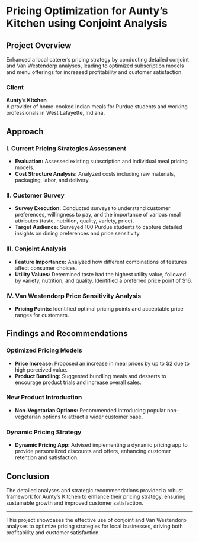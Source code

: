 # Pricing Optimization for Aunty’s Kitchen using Conjoint Analysis

## Project Overview
Enhanced a local caterer’s pricing strategy by conducting detailed conjoint and Van Westendorp analyses, leading to optimized subscription models and menu offerings for increased profitability and customer satisfaction.

### Client
**Aunty’s Kitchen**  
A provider of home-cooked Indian meals for Purdue students and working professionals in West Lafayette, Indiana.

## Approach

### I. Current Pricing Strategies Assessment
- **Evaluation:** Assessed existing subscription and individual meal pricing models.
- **Cost Structure Analysis:** Analyzed costs including raw materials, packaging, labor, and delivery.

### II. Customer Survey
- **Survey Execution:** Conducted surveys to understand customer preferences, willingness to pay, and the importance of various meal attributes (taste, nutrition, quality, variety, price).
- **Target Audience:** Surveyed 100 Purdue students to capture detailed insights on dining preferences and price sensitivity.

### III. Conjoint Analysis
- **Feature Importance:** Analyzed how different combinations of features affect consumer choices.
- **Utility Values:** Determined taste had the highest utility value, followed by variety, nutrition, and quality. Identified a preferred price point of $16.

### IV. Van Westendorp Price Sensitivity Analysis
- **Pricing Points:** Identified optimal pricing points and acceptable price ranges for customers.

## Findings and Recommendations

### Optimized Pricing Models
- **Price Increase:** Proposed an increase in meal prices by up to $2 due to high perceived value.
- **Product Bundling:** Suggested bundling meals and desserts to encourage product trials and increase overall sales.

### New Product Introduction
- **Non-Vegetarian Options:** Recommended introducing popular non-vegetarian options to attract a wider customer base.

### Dynamic Pricing Strategy
- **Dynamic Pricing App:** Advised implementing a dynamic pricing app to provide personalized discounts and offers, enhancing customer retention and satisfaction.

## Conclusion
The detailed analyses and strategic recommendations provided a robust framework for Aunty’s Kitchen to enhance their pricing strategy, ensuring sustainable growth and improved customer satisfaction.

---

This project showcases the effective use of conjoint and Van Westendorp analyses to optimize pricing strategies for local businesses, driving both profitability and customer satisfaction.

